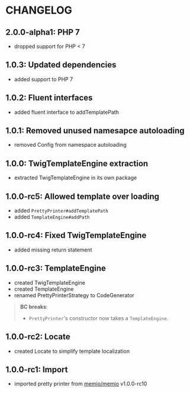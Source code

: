 # CHANGELOG

## 2.0.0-alpha1: PHP 7

* dropped support for PHP < 7

## 1.0.3: Updated dependencies

* added support to PHP 7

## 1.0.2: Fluent interfaces

* added fluent interface to addTemplatePath

## 1.0.1: Removed unused namesapce autoloading

* removed Config from namespace autoloading

## 1.0.0: TwigTemplateEngine extraction

* extracted TwigTemplateEngine in its own package

## 1.0.0-rc5: Allowed template over loading

* added `PrettyPrinter#addTemplatePath`
* added `TemplateEngine#addPath`

## 1.0.0-rc4: Fixed TwigTemplateEngine

* added missing return statement

## 1.0.0-rc3: TemplateEngine

* created TwigTemplateEngine
* created TemplateEngine
* renamed PrettyPrinterStrategy to CodeGenerator

> **BC breaks**:
>
> * `PrettyPrinter`'s constructor now takes a `TemplateEngine`.

## 1.0.0-rc2: Locate

* created Locate to simplify template localization

## 1.0.0-rc1: Import

* imported pretty printer from [memio/memio](http://github.com/memio/memio) v1.0.0-rc10
